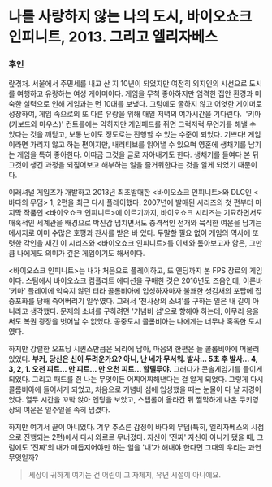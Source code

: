 # 나를 사랑하지 않는 나의 도시, 바이오쇼크 인피니트, 2013. 그리고 엘리자베스

### 후인 

랖겪처. 서울에서 주민세를 내고 산 지 10년이 되었지만 여전히 외지인의 시선으로 도시를 여행하고 유랑하는 여성 게이머이다.
게임을 무척 좋아하지만 엄격한 집안 환경과 미숙한 실력으로 인해 게임과는 먼 10대를 보냈다.
그럼에도 굴하지 않고 어엿한 게이머로 성장하여, 게임 속으로의 또 다른 유랑을 위해 매일 저녁의 여가시간을 기다린다. 
'키마(키보드와 마우스)' 컨트롤에는 약하지만 게임패드를 쥐면 그럭저럭 무언가를 해낼 수 있다는 것을 깨닫고, 보통 난이도 정도로는 진행할 수 있는 수준이 되었다. 기쁘다!
게임이라면 가리지 않고 하는 편이지만, 내러티브를 읽어낼 수 있으며 영혼에 생채기를 남기는 게임을 특히 좋아한다.
이따금 그것을 글로 자아내기도 한다. 생채기를 들여다 본 뒤 그것이 생긴 과정을 되짚어보고 해부하는 일을 즐거워한다는 것을 알게 되었기 때문이다.

이래셔널 게임즈가 개발하고 2013년 최초발매한 <바이오쇼크 인피니트>와 DLC인 <바다의 무덤> 1, 2편을 최근 다시 플레이했다. 2007년에 발매된 시리즈의 첫 편부터 마지막 작품인 <바이오쇼크 인피니트>에 이르기까지, 바이오쇼크 시리즈는 기묘하면서도 매혹적인 세계관을 배경으로 박진감 넘치면서도 충격적인 전개와 묵직한 여운을 남기는 메시지로 이미 수많은 호평과 찬사를 받은 바 있다. 두말할 필요 없이 게임의 역사에 또렷한 각인을 새긴 이 시리즈와 <바이오쇼크 인피니트>를 이제와 톺아보고자 함은, 그만큼 나에게도 의미가 깊은 게임이기도 해서이다.

<바이오쇼크 인피니트>는 내가 처음으로 플레이하고, 또 엔딩까지 본 FPS 장르의 게임이다. 스팀에서 바이오쇼크 컴플리트 에디션을 구매한 것은 2016년도 즈음인데, 이른바 '키마' 플레이에 익숙지 않던 터라 콜롬비아에 입성하자마자 불쾌한 생김새의 포탑에 집중포화를 당해 죽어버리기 일쑤였다. 그래서 '천사상의 소녀'를 구하는 일은 내 길이 아니라고 생각했다. 문제의 소녀를 구하려면 '기념비 섬'으로 향해야 하는데, 아무리 용을 써도 복권 광장을 벗어날 수 없었다. 공중도시 콜롬비아는 나에게는 너무나 혹독한 도시였다.

하지만 강렬한 오프닝 시퀀스만큼은 뇌리에 남아, 마음의 한편은 늘 콜롬비아에 머물러있었다. **부커, 당신은 신이 두려운가요? 아니, 난 네가 무서워. 발사… 5초 후 발사… 4, 3, 2, 1. 오천 피트… 만 피트… 만 오천 피트… 할렐루야.** 그러다가 콘솔게임기를 들이게 되었다. 그리고 패드를 쥔 나는 무엇이든 어찌어찌해낸다는 걸 알게 되었다. 그렇게 다시 콜롬비아에 들어서게 되었고, 처음으로 기념비 섬에 입성했을 때는 눈물이 다 날 지경이었다. 열두 시간을 꼬박 앉아 엔딩을 보았고, 스탭롤이 올라간 뒤 짤막하게 나온 쿠키영상의 여운은 일주일을 족히 넘겼다.

하지만 여기서 끝이 아니었다. 겨우 추스른 감정이 바다의 무덤(특히, 엘리자베스의 시점으로 진행되는 2편)에서 다시 와르르 무너졌다. 자신이 '진짜' 자신이 아니게 됐을 때, 그럼에도 '진짜'의 내가 매듭지어야만 하는 일을 '내'가 해내야 한다면 그때의 우리는 과연 무엇일까?

> 세상이 귀하게 여기는 건 어린이 그 자체지, 유년 시절이 아니에요.

